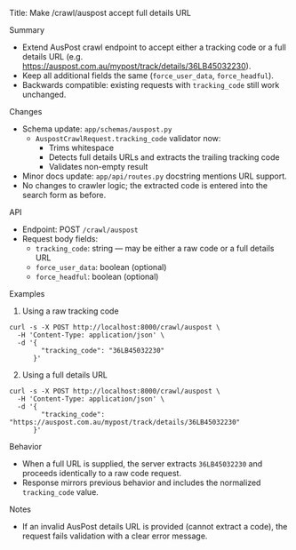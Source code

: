 Title: Make /crawl/auspost accept full details URL

Summary
- Extend AusPost crawl endpoint to accept either a tracking code or a full details URL (e.g. https://auspost.com.au/mypost/track/details/36LB45032230).
- Keep all additional fields the same (`force_user_data`, `force_headful`).
- Backwards compatible: existing requests with `tracking_code` still work unchanged.

Changes
- Schema update: `app/schemas/auspost.py`
  - `AuspostCrawlRequest.tracking_code` validator now:
    - Trims whitespace
    - Detects full details URLs and extracts the trailing tracking code
    - Validates non-empty result
- Minor docs update: `app/api/routes.py` docstring mentions URL support.
- No changes to crawler logic; the extracted code is entered into the search form as before.

API
- Endpoint: POST `/crawl/auspost`
- Request body fields:
  - `tracking_code`: string — may be either a raw code or a full details URL
  - `force_user_data`: boolean (optional)
  - `force_headful`: boolean (optional)

Examples
1) Using a raw tracking code
```
curl -s -X POST http://localhost:8000/crawl/auspost \
  -H 'Content-Type: application/json' \
  -d '{
        "tracking_code": "36LB45032230"
      }'
```

2) Using a full details URL
```
curl -s -X POST http://localhost:8000/crawl/auspost \
  -H 'Content-Type: application/json' \
  -d '{
        "tracking_code": "https://auspost.com.au/mypost/track/details/36LB45032230"
      }'
```

Behavior
- When a full URL is supplied, the server extracts `36LB45032230` and proceeds identically to a raw code request.
- Response mirrors previous behavior and includes the normalized `tracking_code` value.

Notes
- If an invalid AusPost details URL is provided (cannot extract a code), the request fails validation with a clear error message.

